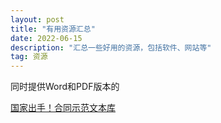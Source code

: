 ```yaml
---
layout: post
title: "有用资源汇总"
date: 2022-06-15
description: "汇总一些好用的资源，包括软件、网站等"
tag: 资源
---     
```





同时提供Word和PDF版本的

[国家出手！合同示范文本库](https://cont.12315.cn/)